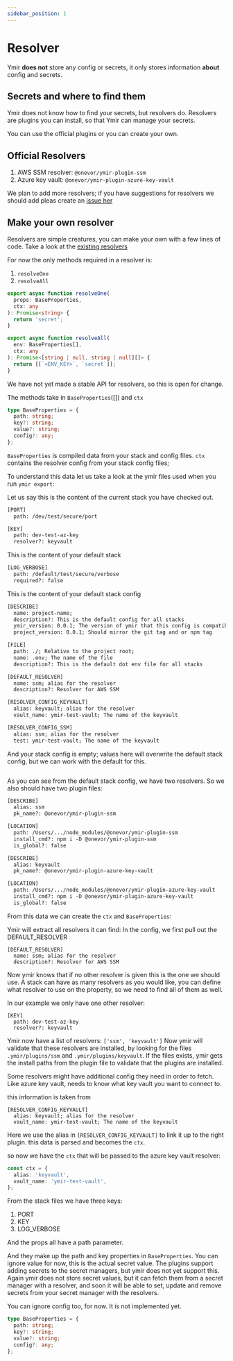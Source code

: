 ```yaml
---
sidebar_position: 1
---
```


# Resolver

Ymir **does not** store any config or secrets, it only stores information **about** config and secrets.

## Secrets and where to find them

Ymir does not know how to find your secrets, but resolvers do. Resolvers are plugins you can install, so that Ymir can manage your secrets.

You can use the official plugins or you can create your own.

## Official Resolvers

1. AWS SSM resolver: `@onevor/ymir-plugin-ssm`
2. Azure key vault: `@onevor/ymir-plugin-azure-key-vault`

We plan to add more resolvers; if you have suggestions for resolvers we should add
pleas create an [issue her](https://github.com/onevor/ymir/issues)

## Make your own resolver

Resolvers are simple creatures, you can make your own with a few lines of code.
Take a look at the [existing resolvers](https://github.com/onevor/ymir)

For now the only methods required in a resolver is:

1. `resolveOne`
2. `resolveAll`

```typescript
export async function resolveOne(
  props: BaseProperties,
  ctx: any
): Promise<string> {
  return 'secret';
}

export async function resolveAll(
  env: BaseProperties[],
  ctx: any
): Promise<[string | null, string | null][]> {
  return [[`<ENV_KEY>`, `secret`]];
}
```

We have not yet made a stable API for resolvers, so this is open for change.

The methods take in `BaseProperties`([]) and `ctx`

```typescript
type BaseProperties = {
  path: string;
  key?: string;
  value?: string;
  config?: any;
};
```

`BaseProperties` is compiled data from your stack and config files.
`ctx` contains the resolver config from your stack config files;

To understand this data let us take a look at the ymir files used when you run `ymir export`:

Let us say this is the content of the current stack you have checked out.

```txt title=".ymir/stacks/dev"
[PORT]
  path: /dev/test/secure/port

[KEY]
  path: dev-test-az-key
  resolver?: keyvault
```

This is the content of your default stack

```txt title=".ymir/stacks/default"
[LOG_VERBOSE]
  path: /default/test/secure/verbose
  required?: false
```

This is the content of your default stack config

```txt title=".ymir/stack-config/default"
[DESCRIBE]
  name: project-name;
  description?: This is the default config for all stacks
  ymir_version: 0.0.1; The version of ymir that this config is compatible with
  project_version: 0.0.1; Should mirror the git tag and or npm tag

[FILE]
  path: ./; Relative to the project root;
  name: .env; The name of the file
  description?: This is the default dot env file for all stacks

[DEFAULT_RESOLVER]
  name: ssm; alias for the resolver
  description?: Resolver for AWS SSM

[RESOLVER_CONFIG_KEYVAULT]
  alias: keyvault; alias for the resolver
  vault_name: ymir-test-vault; The name of the keyvault

[RESOLVER_CONFIG_SSM]
  alias: ssm; alias for the resolver
  test: ymir-test-vault; The name of the keyvault
```

And your stack config is empty; values here will overwrite the default stack config, but we can work with the default for this.

```txt title=".ymir/stack-config/dev"

```

As you can see from the default stack config, we have two resolvers. So we also should have two plugin files:

```txt title=".ymir/plugins/ssm"
[DESCRIBE]
  alias: ssm
  pk_name?: @onevor/ymir-plugin-ssm

[LOCATION]
  path: /Users/.../node_modules/@onevor/ymir-plugin-ssm
  install_cmd?: npm i -D @onevor/ymir-plugin-ssm
  is_global?: false

```

```txt title=".ymir/plugins/keyvault"
[DESCRIBE]
  alias: keyvault
  pk_name?: @onevor/ymir-plugin-azure-key-vault

[LOCATION]
  path: /Users/.../node_modules/@onevor/ymir-plugin-azure-key-vault
  install_cmd?: npm i -D @onevor/ymir-plugin-azure-key-vault
  is_global?: false

```

From this data we can create the `ctx` and `BaseProperties`:

Ymir will extract all resolvers it can find:
In the config, we first pull out the DEFAULT_RESOLVER

```
[DEFAULT_RESOLVER]
  name: ssm; alias for the resolver
  description?: Resolver for AWS SSM
```

Now ymir knows that if no other resolver is given this is the one we should use. A stack can have as many resolvers as you would like, you can define what resolver to use on the property, so we need to find all of them as well.

In our example we only have one other resolver:

```
[KEY]
  path: dev-test-az-key
  resolver?: keyvault
```

Ymir now have a list of resolvers: `['ssm', 'keyvault']`
Now ymir will validate that these resolvers are installed, by looking for the files `.ymir/plugins/ssm` and `.ymir/plugins/keyvault`. If the files exists, ymir gets the install paths from the plugin file to validate that the plugins are installed.

Some resolvers might have additional config they need in order to fetch. Like azure key vault, needs to know what key vault you want to connect to.

this information is taken from

```
[RESOLVER_CONFIG_KEYVAULT]
  alias: keyvault; alias for the resolver
  vault_name: ymir-test-vault; The name of the keyvault
```

Here we use the alias in `[RESOLVER_CONFIG_KEYVAULT]` to link it up to the right plugin.
this data is parsed and becomes the `ctx`.

so now we have the `ctx` that will be passed to the azure key vault resolver:

```typescript
const ctx = {
  alias: 'keyvault',
  vault_name: 'ymir-test-vault',
};
```

From the stack files we have three keys:

1. PORT
2. KEY
3. LOG_VERBOSE

And the props all have a path parameter.

And they make up the path and key properties in `BaseProperties`.
You can ignore value for now, this is the actual secret value. The plugins support adding secrets to the secret managers, but ymir does not yet support this. Again ymir does not store secret values, but it can fetch them from a secret manager with a resolver, and soon it will be able to set, update and remove secrets from your secret manager with the resolvers.

You can ignore config too, for now. It is not implemented yet.

```typescript
type BaseProperties = {
  path: string;
  key?: string;
  value?: string;
  config?: any;
};
```
